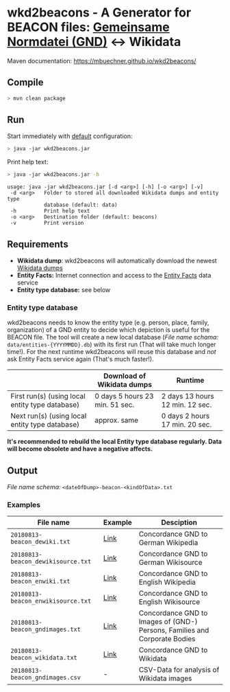 # wkd2beacons - A Generator for BEACON files: [Gemeinsame Normdatei (GND)](https://en.wikipedia.org/wiki/Integrated_Authority_File) ↔ Wikidata 
Maven documentation: https://mbuechner.github.io/wkd2beacons/

## Compile
```sh
> mvn clean package
```

## Run
Start immediately with [default](https://github.com/mbuechner/wkd2beacons/blob/master/src/main/resources/config.xml) configuration:
```sh
> java -jar wkd2beacons.jar
```

Print help text:
```sh
> java -jar wkd2beacons.jar -h
```
```
usage: java -jar wkd2beacons.jar [-d <arg>] [-h] [-o <arg>] [-v]
 -d <arg>   Folder to stored all downloaded Wikidata dumps and entity type
            database (default: data)
 -h         Print help text
 -o <arg>   Destination folder (default: beacons)
 -v         Print version
```

## Requirements
- **Wikidata dump**: wkd2beacons will automatically download the newest [Wikidata dumps](https://dumps.wikimedia.org/other/wikidata/)
- **Entity Facts:** Internet connection and access to the [Entity Facts](http://www.dnb.de/DE/Service/DigitaleDienste/EntityFacts/entityfacts_node.html) data service
- **Entity type database:** see below

### Entity type database
wkd2beacons needs to know the entity type (e.g. person, place, family, organization) of a GND entity to decide which depiction is useful for the BEACON file. The tool will create a new local database (*File name schama:* ``data/entities-{YYYYMMDD}.db``) with its first run (That will take much longer time!). For the next runtime wkd2beacons will reuse this database and *not* ask Entity Facts service again (That's much faster!).

|                                                 | Download of Wikidata dumps     | Runtime                         |
|-------------------------------------------------|--------------------------------|---------------------------------|
| First run(s) (using local entity type database) | 0 days 5 hours 23 min. 51 sec. | 2 days 13 hours 12 min. 12 sec. |
| Next run(s) (using local entity type database)  | approx. same                   | 0 days 2 hours 17 min. 20 sec.  |

**It's recommended to rebuild the local Entity type database regularly. Data will become obsolete and have a negative affects.**

## Output
*File name schema:* ``<dateOfDump>-beacon-<kindOfData>.txt``

### Examples
| File name                            | Example                                                                                                 | Desciption                                                                  |
|--------------------------------------|---------------------------------------------------------------------------------------------------------|-----------------------------------------------------------------------------|
| ``20180813-beacon_dewiki.txt``       | [Link](https://github.com/mbuechner/wkd2beacons/blob/master/downloads/20180813-beacon_dewiki.txt)       | Concordance GND to German Wikipedia                                         |
| ``20180813-beacon_dewikisource.txt`` | [Link](https://github.com/mbuechner/wkd2beacons/blob/master/downloads/20180813-beacon_dewikisource.txt) | Concordance GND to German Wikisource                                        |
| ``20180813-beacon_enwiki.txt``       | [Link](https://github.com/mbuechner/wkd2beacons/blob/master/downloads/20180813-beacon_enwiki.txt)       | Concordance GND  to English Wikipedia                                       |
| ``20180813-beacon_enwikisource.txt`` | [Link](https://github.com/mbuechner/wkd2beacons/blob/master/downloads/20180813-beacon_enwikisource.txt) | Concordance GND  to English Wikisource                                      |
| ``20180813-beacon_gndimages.txt``    | [Link](https://github.com/mbuechner/wkd2beacons/blob/master/downloads/20180813-beacon_gndimages.txt)    | Concordance GND  to Images of (GND-) Persons, Families and Corporate Bodies |
| ``20180813-beacon_wikidata.txt``     | [Link](https://github.com/mbuechner/wkd2beacons/blob/master/downloads/20180813-beacon_wikidata.txt)     | Concordance GND  to Wikidata                                                |
| ``20180813-beacon_gndimages.csv``    | -                                                                                                       | CSV-Data for analysis of Wikidata images                                    |
